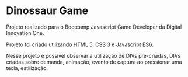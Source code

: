 # Dinossaur Game

Projeto realizado para o Bootcamp Javascript Game Developer da Digital Innovation One.

Projeto foi criado utilizando HTML 5, CSS 3 e Javascript ES6.

Nesse projeto é possível observar a utilização de DIVs pré-criadas, DIVs criadas sobre demanda, animação, evento de captura ao pressionar uma tecla, estilização.

